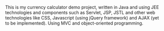 This is my currency calculator demo project, written in Java and using JEE technologies and components such as Servlet, JSP, JSTL and other web technologies like CSS, Javascript (using jQuery framework) and AJAX (yet to be implemented). Using MVC and object-oriented programming.
